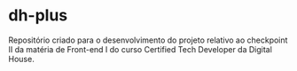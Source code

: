 # dh-plus
Repositório criado para o desenvolvimento do projeto relativo ao checkpoint II da matéria de Front-end I do curso Certified Tech Developer da Digital House.
